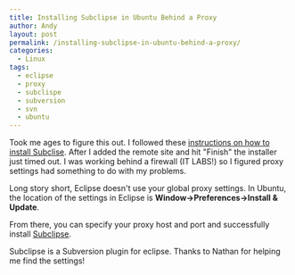 ```yaml
---
title: Installing Subclipse in Ubuntu Behind a Proxy
author: Andy
layout: post
permalink: /installing-subclipse-in-ubuntu-behind-a-proxy/
categories:
  - Linux
tags:
  - eclipse
  - proxy
  - subclispe
  - subversion
  - svn
  - ubuntu
---
```

Took me ages to figure this out. I followed these [instructions on how to install Subclise][1]. After I added the remote site and hit "Finish" the installer just timed out. I was working behind a firewall (IT LABS!) so I figured proxy settings had something to do with my problems.

Long story short, Eclipse doesn't use your global proxy settings. In Ubuntu, the location of the settings in Eclipse is **Window->Preferences->Install & Update**.

From there, you can specify your proxy host and port and successfully install [Subclipse][2].

Subclipse is a Subversion plugin for eclipse. Thanks to Nathan for helping me find the settings!

 [1]: https://help.ubuntu.com/community/EclipseSubversion
 [2]: http://subclipse.tigris.org/

